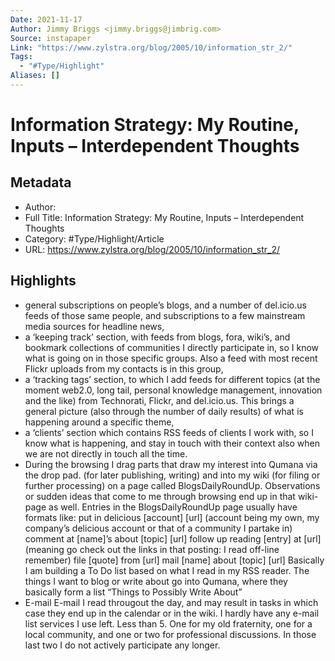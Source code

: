 ```yaml
---
Date: 2021-11-17
Author: Jimmy Briggs <jimmy.briggs@jimbrig.com>
Source: instapaper
Link: "https://www.zylstra.org/blog/2005/10/information_str_2/"
Tags:
  - "#Type/Highlight"
Aliases: []
---
```


# Information Strategy: My Routine, Inputs – Interdependent Thoughts

## Metadata

* Author: 
* Full Title: Information Strategy: My Routine, Inputs – Interdependent Thoughts
* Category: #Type/Highlight/Article
* URL: https://www.zylstra.org/blog/2005/10/information_str_2/

## Highlights

* general subscriptions on people’s blogs, and a number of del.icio.us feeds of those same people, and subscriptions to a few mainstream media sources for headline news,
* a ‘keeping track’ section, with feeds from blogs, fora, wiki’s, and bookmark collections of communities I directly participate in, so I know what is going on in those specific groups. Also a feed with most recent Flickr uploads from my contacts is in this group,
* a ‘tracking tags’ section, to which I add feeds for different topics (at the moment web2.0, long tail, personal knowledge management, innovation and the like) from Technorati, Flickr, and del.icio.us. This brings a general picture (also through the number of daily results) of what is happening around a specific theme,
* a ‘clients’ section which contains RSS feeds of clients I work with, so I know what is happening, and stay in touch with their context also when we are not directly in touch all the time.
* During the browsing I drag parts that draw my interest into Qumana via the drop pad. (for later publishing, writing) and into my wiki (for filing or further processing) on a page called BlogsDailyRoundUp. Observations or sudden ideas that come to me through browsing end up in that wiki-page as well. Entries in the BlogsDailyRoundUp page usually have formats like:
  put in delicious \[account\] \[url\] (account being my own, my company’s delicious account or that of a community I partake in)
  comment at \[name\]’s about \[topic\] \[url\]
  follow up reading \[entry\] at \[url\] (meaning go check out the links in that posting: I read off-line remember)
  file \[quote\] from \[url\]
  mail \[name\] about \[topic\] \[url\]
  Basically I am building a To Do list based on what I read in my RSS reader. The things I want to blog or write about go into Qumana, where they basically form a list “Things to Possibly Write About”
* E-mail
  E-mail I read througout the day, and may result in tasks in which case they end up in the calendar or in the wiki. I hardly have any e-mail list services I use left. Less than 5. One for my old fraternity, one for a local community, and one or two for professional discussions. In those last two I do not actively participate any longer.
